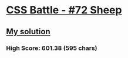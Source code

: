# [CSS Battle - #72 Sheep](https://cssbattle.dev/play/72)

## [My solution](https://arpadgbondor.github.io/CSSBattle-72/)

### High Score: 601.38 (595 chars)
